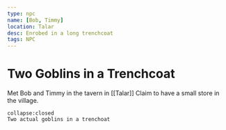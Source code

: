 ```yaml
---
type: npc
name: [Bob, Timmy]
location: Talar
desc: Enrobed in a long trenchcoat
tags: NPC
---
```


# Two Goblins in a Trenchcoat 

Met Bob and Timmy in the tavern in [[Talar]]
Claim to have a small store in the village.
```ad-ooc
collapse:closed
Two actual goblins in a trenchoat
```